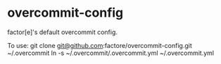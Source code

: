overcommit-config
=================

factor[e]'s default overcommit config.

To use:
    git clone git@github.com:factore/overcommit-config.git ~/.overcommit
    ln -s ~/.overcommit/.overcommit.yml ~/.overcommit.yml
